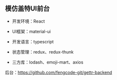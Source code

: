 ## 模仿盖特UI前台

- 开发环境：React
- UI框架：material-ui

- 开发语言：typescript
- 状态管理：redux、redux-thunk
- 三方库：lodash、emoji-mart、axios



后台：https://github.com/fengcode-git/gettr-backend



